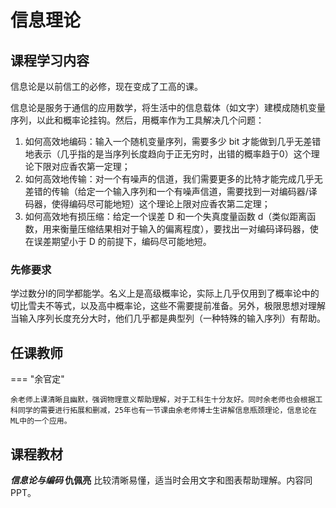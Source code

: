 # 信息理论

## 课程学习内容

信息论是以前信工的必修，现在变成了工高的课。

信息论是服务于通信的应用数学，将生活中的信息载体（如文字）建模成随机变量序列，以此和概率论挂钩。然后，用概率作为工具解决几个问题：

1. 如何高效地编码：输入一个随机变量序列，需要多少 bit 才能做到几乎无差错地表示（几乎指的是当序列长度趋向于正无穷时，出错的概率趋于0）这个理论下限对应香农第一定理；
2. 如何高效地传输：对一个有噪声的信道，我们需要更多的比特才能完成几乎无差错的传输（给定一个输入序列和一个有噪声信道，需要找到一对编码器/译码器，使得编码尽可能地短）这个理论上限对应香农第二定理；
3. 如何高效地有损压缩：给定一个误差 D 和一个失真度量函数 d（类似距离函数，用来衡量压缩结果相对于输入的偏离程度），要找出一对编码译码器，使在误差期望小于 D 的前提下，编码尽可能地短。
   
### 先修要求

学过数分I的同学都能学。名义上是高级概率论，实际上几乎仅用到了概率论中的切比雪夫不等式，以及高中概率论，这些不需要提前准备。另外，极限思想对理解当输入序列长度充分大时，他们几乎都是典型列（一种特殊的输入序列）有帮助。

## 任课教师

=== "余官定"

    余老师上课清晰且幽默，强调物理意义帮助理解，对于工科生十分友好。同时余老师也会根据工科同学的需要进行拓展和删减，25年也有一节课由余老师博士生讲解信息瓶颈理论，信息论在ML中的一个应用。


## 课程教材

***信息论与编码*  仇佩亮**
比较清晰易懂，适当时会用文字和图表帮助理解。内容同PPT。


